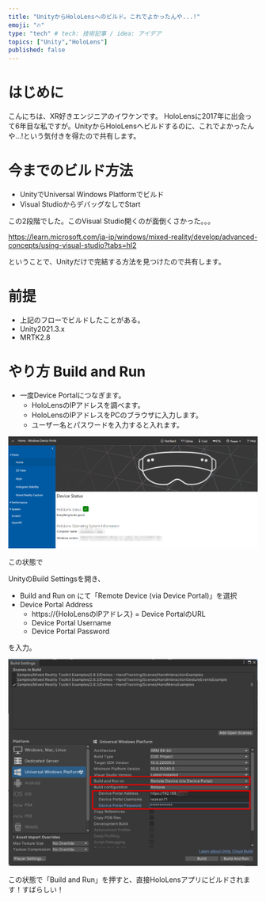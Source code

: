 ```yaml
---
title: "UnityからHoloLensへのビルド。これでよかったんや...!"
emoji: "🔥"
type: "tech" # tech: 技術記事 / idea: アイデア
topics: ["Unity","HoloLens"]
published: false
---
```



# はじめに

こんにちは、XR好きエンジニアのイワケンです。
HoloLensに2017年に出会って6年目な私ですが。UnityからHoloLensへビルドするのに、これでよかったんや...!という気付きを得たので共有します。

# 今までのビルド方法

- UnityでUniversal Windows Platformでビルド
- Visual StudioからデバッグなしでStart

この2段階でした。このVisual Studio開くのが面倒くさかった。。。

https://learn.microsoft.com/ja-jp/windows/mixed-reality/develop/advanced-concepts/using-visual-studio?tabs=hl2

ということで、Unityだけで完結する方法を見つけたので共有します。

# 前提

- 上記のフローでビルドしたことがある。
- Unity2021.3.x
- MRTK2.8

# やり方 Build and Run

- 一度Device Portalにつなぎます。
  - HoloLensのIPアドレスを調べます。
  - HoloLensのIPアドレスをPCのブラウザに入力します。
  - ユーザー名とパスワードを入力すると入れます。

![](/images/hololens/holo.png)

この状態で

UnityのBuild Settingsを開き、

- Build and Run on にて「Remote Device (via Device Portal)」を選択
- Device Portal Address
  - https://{HoloLensのIPアドレス} = Device PortalのURL
  - Device Portal Username
  - Device Portal Password

を入力。

![](/images/hololens/holo2.png)


この状態で「Build and Run」を押すと、直接HoloLensアプリにビルドされます！すばらしい！

